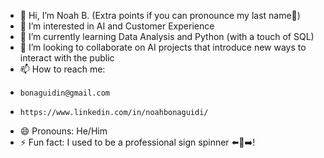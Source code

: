- 👋 Hi, I’m Noah B. (Extra points if you can pronounce my last name💯)
- 👀 I’m interested in AI and Customer Experience
- 🌱 I’m currently learning Data Analysis and Python (with a touch of SQL)
- 💞️ I’m looking to collaborate on AI projects that introduce new ways to interact with the public
- 📫 How to reach me:
-     bonaguidin@gmail.com
-     https://www.linkedin.com/in/noahbonaguidi/ 
- 😄 Pronouns: He/Him
- ⚡ Fun fact: I used to be a professional sign spinner ⬅️🔄➡️! 

<!---
bonaguidin/bonaguidin is a ✨ special ✨ repository because its `README.md` (this file) appears on your GitHub profile.
You can click the Preview link to take a look at your changes.
--->
